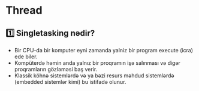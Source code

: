 # Thread

## 1️⃣ Singletasking nədir?

- Bir CPU-da bir komputer eyni zamanda yalniz bir program execute (icra) ede biler.
- Kompüterdə həmin anda yalnız bir proqramın işə salınması və digər proqramların gözləməsi baş  verir.
- Klassik köhnə sistemlərdə və ya bəzi resurs məhdud sistemlərdə (embedded sistemlər kimi) bu istifadə olunur.
